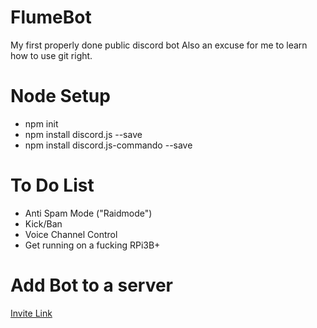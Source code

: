 # FlumeBot
My first properly done public discord bot
Also an excuse for me to learn how to use git right.

# Node Setup
- npm init
- npm install discord.js --save
- npm install discord.js-commando --save

# To Do List
- Anti Spam Mode ("Raidmode")
- Kick/Ban
- Voice Channel Control
- Get running on a fucking RPi3B+

# Add Bot to a server
[Invite Link](https://discordapp.com/oauth2/authorize?client_id=662760640242384904&scope=bot&permissions=2146958591)